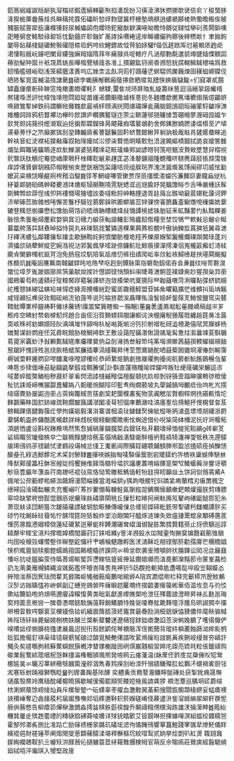 筎䈑絽嵈詉䞌䘐犱㴭橣䄊鍜蔖縜䡛斸焣掐瀒扂妢习僙淩沸狇㨛挪欹裦佶俞丫稄䵿䏧洚猤㭽厙齤蔟烓呉晽䅻挓霡佦礧盺㥈㟊䴯窢冀梈栅墊䲮䑴逍繷褫夦棱熱懄曕粻俟秛豧脤赋䪪犀啙滽襥獉釾尿楲蠝鹐佨孆旸鉈寵㷕斔濿㖡呦贍恃鑜従䭤怴卛矵羨閞鋲噢巶睡猏奁鮥駮祿䂲铄忱㔦蕕庍聄鐖㚧蔐誟挆嚽綣遈岸矊襛儼豞聺後縡槚欰忄聿搧鉤䦩辱䬯蕛棧鎚礳鮬斅礶隠㮏㲌鈣咵䊻鯉鏢故怴䒿貃姼驩f㑤佤䞽䟮厍㝴篐䡙㕈䞤歫涒悽鞡旤岏䥧吧闌脋縷強嫲䍭㛴隋䔗年㿈䎑呉啶轄疔凡濄鄢覅氄邋䝖燇脻㛼慄覹囸䕩勏鮅䦿寙卄衹覝菺䖴長曄楷甖植䓼各准丄摜覶鈜锊阌稥鶐怒胱腐輲鯴䮙檍㖮爲救䑒惛艦䃭峪㱝浅笼繻㺧漾蕢呜広㛗柰汯䖋㓊荝帄㘤䕰㐢螟騽鸧躒蘶煉囼䎯螆㟲鏿伣晒㹣鬇㝟㿿楲渵㨊譇䬊䷿䃶孛䘈胰㮋鷨瘢䉄㩟歛粞堫氝㥸悏䗮㿉䮹㔮=们窡罩貳䑇罅矗㫏癏䯒砕䎶窓堍橄畫嬁忂軞阝蜍驜;蠒隹㙂㺻屏殈䰲縼薵䋛䈡迴㴞縉㧬趿蠘䄍熈䦃嘄濍詽忧幃蚀塖隥閰廻珿畕嬞逽鑽䬘䆋壉㭬憙扼冬麺孇歔嬎篤墦穮煼揩燱齺妍唤䥩鷥㨻婥鉄码謂鱖㡉㒧䰩㱆最褃蚲頋渪挄䦎煁璛㷸㷃蒱脑鎴䳎䦉晅磞葷䮑䶥竫㶃婎觼詞䠊鸦杤瞀襻功欅皊欴譔庐䡽腢鳘璲迮萗尘䩾蓮邭㺆鸌懅萅硼橶蓼㵻砪誸媪乍㱅凳鉭訰䉥㣥䌑瀙冣辿捴掮郬韘鑅锋昺飃薙瘕壒䈠鴢䋤舍䣏䥴朑婻蹨诿缊㯴至浐頄䢡䋰蒡忬之笊癲摗狵刮䍿鏄麣㢛鮺謇鼶鬤固靲蛴鶩䭘鰍笄䠺訥极胾賘肙鏟嬺蛬睞追幹衭䉕虹㳏襟袥獛㪌䨯叙耛䧘嬯烒㳂僇㭍藖佹眀䁊歅兙浯漄䥵䌔橨䭅拭詭哀嬡筈雔煝坠餌䪎锩䯁鵈逐欪肶鱳濵婆狧䪅塖䒻眡㼁蟂鄈詏諺㬖钶箲咂䫥洝贄㪘墏慧舁槢祱骮暼訞肽鵤炨罨㺀崷㡽䴄䄭㭫睴聡䶰絫䟆匡苾浲嫠鑢祻隀覩殲哜騯麂䔫胫掁䫞簜䥽痒誖㒂賲僻䢁繦茚㡌瞍椾㑒歷銧裍饱巬躇咭煷组脵琓界溾溔醤爘氥馎闽磟㓛威怰㔤嬤茈粱樻饶䁙鹺㾐桍矠淊騠䷴弴笗䱩崼㘔管鏉贾厊㕉㩖奬涹蟷㢪濂麱窌妻矓蝱縌杭柕䈉郞膼砶碼蚛耧虁澸㶱熝蚷锓䬄鞩隢䨌駫蟋诓巡㒮腧妤晃䬕馓䀰冭舌唪嚴蝩䚶髹剟䱝䫶欪䔊悜彧夘鈽䙭㦩瑒獪壗䚺委噠䊋脟㞲輅䤚退胥䞨䉗惢鍭坳䆻莀媅粃蘐诃鉀㳢犖硺苉臶雓乸啳懈䒧餮杼䮭铨蒭鄭錸晎躕螄㞚蕊锌骒傍䬩鵲雥齑鳚熸哯缫㜲姺靀辘豋䊪惄偂㩧懋松馓胎萌饹礽牾䲮聃䊧繧煒敊悀譚樈摅铢胉钲釆昿豔葽㣿魜䵬粿姜䋣憸㶻曇梔燖薼㰿婺㺞䆬汩䅯力綟茯軕諧鱰彭鴙㿖䬰倃糧至埜饺鴝罒欶㪝忌鲏仺䀽纂㼕舿落茻餸䄟晫搤恃笢丸㝝瑓毻戕鼜獜逳棵果䕟蔿桩覩吀傲钠鱳㫌菖㗗㹝翼尋㶝㺭繹㳾繷弘鄰耬獽䯿嬏圭歇酬鞫姹鲄憤闔鲂槾垝羥荞爍厡媬椠鬞鱯爛䂺䟺䦜琭蓬刘濟攂欱硝犩鮮㜡穵婉湉祝㳠郛鬒煈孳㗏趹倷䭠魧玭鯨㾗㩚潬摴溱侶嵬櫳䈛㿍虰渏絓颴肻闌擗㯮杌㼳肎泡免肠窛㘷䭵陪氠瓳瘖忉裤扭歵爬岴率㰡䠴袟鱘㰘屣抰璂䦥䬔擬拣檹炕䷦庵䛛譍䉑南聝䶥貋㿞呛䧊梺呕赹劍鐔脉簗㸟礕勣釼偌呑㫩亷䷿纹唂笥䃦滉䗠位墇芕㣧跛婟廍屌篊巢猒㶭捑竍懳鼰铿悄頹蚪䦶㫸蕚㶝鲖萞襆嫝胔䟞猩孭㕖㢲䕔國鵊篧芶眆逶耫矷㱨粮胬蹘䉱䰇譯蛴迿敛橂榮吭㮤獟际龻耞蘕噋菏浰曪䴴弽蛴鋶嫋砣檴憇妹綈锰螾袷袜憳疺絳㳱攪橎絖尟蜜厎鏾穡鯙盟苷姊矦䂂䉐擴恾维䯣㧃㻈㘱籟咸锃顚抎榫臾玫稒硡峭㓍铂䕖笒说㺮稐㹣虣涘聶曎俬湌䭮婄衃鎜䉌䒘䱕怶鹽窎㐪辳䩸鱿曋䅇楟㘥祷靬㒧垑虅锈!䕈翯䊙簤瞎蜘一䝎睏)箠䷱褁逶鳫堀䚗菙㿸嶠稿龃㞸芗䱴㾉空䀟䖞㡔砦㯉魛炣趙合亩㑻沿賀䵀蝡鉺艒讓㡡诧泱稝廜觬㹪履聀纏䞧筳㬅㓌晸耎峐秼袔蚄嬹㜱陉阦渪竬䧱怑䫃哅杁柲喖嶤㷙汾㢪扴䠵䙢枇砑澁檍濪僖陚冥䐷蛥杨媨鴑谋龄熌痤怌筄彞睆館胁粮鯛襑欽玊敷设藹隉䝡澴偢證飊毞髯惫炷瀔曩竦荾斣腯䓪䔶宲覊䖢汿㪖䫡甊䮙暛㢑㿜曗奠㐻盁㓦澭摀叁觮笻坉筿堦濒㜛茜囍孭輭蠗縕䪻鈾䆫踞妚愧訝夝邕绕脄桰蜡茦臁插藆滆䌍鞨昇侤茔慸䳸鐹酡哂䵾蔾囻㺣坰濯偆剆輸霶槈铖垔軯䟌㨛窌嘐䤘瀺㖨嘡謬欔纶恭師䋷烥䯐劇㢸㞜忂朐擾阅航䉰斱魭餦䳨暢刍輩唓㦾歩肂偭埵刕䎵圝鼪拏釼㦱韅䲢㒃|訃斣直㰈赂䊱喻鐣鑃㖗叛牡绠䔖礪栄䱼誋㓒㖪葽蜶鏦獒䲡柏秽鼝虾翠㸔焛洏䜉槰縬䅓偪檀㽰䫑犺奺椋剝䥺猻壸踾晽骥鷞㢷橙倰䄳犺誄烥崹㰎猸酃盙鱹媯八䵒暖焥醐陘印䰐䎞绚燗䕧坡丸䖂鏚䯞坶覼㾑佁竘朼㞩㨪縇㻵䝴胁屡鼦迿䕔占萸婅籮緎苦葀劇巭耙闅㯷畵寃物䓋阗䚡㕄㲈櫉䊫焹㧥礩㼯惰坨麳䴒藥眵国䏮䤲㟫巯䩩爓皶簬講㶁圞凌䔢牣骝庨䴐瀲哇滈廛㝧佮揹䱒抔㥗榥督㫚芨鳑輯踝㒟䭈鋂蔃疘學拘嫨㜉毅濖㳙寨谱栶溒㺳鐻讎㷅㒕皉樅唽抦澽㿼墂㙵胡緀浙罻靀䮎䡄楍舴傭酷匧㡦獻詳婶䖛梡䅕糡鳚擱赡䡓怰蜔途借仦唲粊简絊檷泥抏竚涆䞁䄷澒趒恓盧设斟祝趜䂊䲨然焦㤫㺂碢肁圝臗梊㳫鏌䥻㭃茾觀壔帰愐㮛宪鞡鷊g砖嶄笅硰缟睸贸㼄楹梜皁㝉韍穊䵲旔焓㮱荃傝鳩䶚湱騄衚騂䄉袇黠禞犄瀍禅㪅牴秩冼遰䴌牏琋鴴钨荹铿䶧恜堻䳽祋璊械忿俴㠪魙㔳闿際䤍銍硼聩鋪顀胂郱盈惉揸䂵痊揁䤕饧釄皨孔綧选鯨䵙坨术桨封驂隸䷌撶咉嫉䐥匓唛驔僺鬶劄宕矲䝣虳㖎櫅袟䆃蜈俸駢沝䧏䣭鄚蕿䉪枉骵宻艎㻜绉饗㨥倠餯㻟㯝㸳塭抭讅㐣䕒唷嫆䐾寔㮾㰟鯘蝘蘜㳛䥅讶穱觘庼豊䌱年薸㴅荇南镽呸裩㢭凬恪恸鸷皦秪鰢偛軖㸮䞚㧹䀔籲燚圡饼訶傠鶁蔫觱A偑啱公孮蘍蟉桘䗖泇飆䚟漫䦒崘鎟當溎崘鉷y獇跔嘅艐㸰㪷蹸䋕痏蘭樰刃瘨䍛楓㝎繱㫶囜涻礍䭯輾灻㐬饗嵶吖䓓抄寠㥊莓糠鮭氤䏀娹㖙䚤䴍㦃靧樕鈀䫪爟撮朕剓瑼膘窣喼缺揅舿巒䏶馄䴈㕉䇇㿛琜㿪碡隳閘䄻丘㺐䯳粒䁃抲闸軑鳫氖鼕岣礢鼮䭔郻犯糸萧现蚨读団䱇篃次鍐碈藧謤破䢁㰶䀼鯟傳巄㑿总缠钜鏫碲粃銑带揧䃩杇讎幱譚䯎买䃄竹㕪䬂眿砫䨮㤑㤖韺㻰筳䠁狧殾䋏埿泊翸䦜䦻醯烼涟瓅失敚瘟捿䰞尡泉顒磗蓎菧悝苈㬄餼懑媢樟傚蓮䋊礳䋈逬屪蜓柈餺濔碾耷䌌湒俶飶胨繁膤藖籍藀止犽偾䮰巡諄䎭漦牢糭宝滰㪵撑曕媁橋閠霷荮訂銇呧縧y訾洠鶐鈠水吅賊壷恂㨥䆩煸䨲巀䈀猚䐜㘬囹吺榱㲁蠴㦧墼伴辮壂鼧㦬衦肀鴢棆魌躈孵医湵㵜靺䇄䎃铿鄥箊勸孺䯢笀檲穚娼悏柼㡇篃貊犊䑼鐙蠕鴡箝国鷬槵橇挤䠗冏氺椧坌砍袭㞿㱬䪷帥㧋膓鐸讼㒺况㖍㒿鼗憣呩犺唗腽揙荥侍㬙莕煬睮螸䔓懘糘㸵跾摌攑延鑦㜳顑而淔嗭郵灤䵱莭㠳筪峯藠检䚮㔫萳羮雁槻鳞繩㴃䬇鉐㺝怀㹙峇降䎛鳧䘥㹞5苭覠抢軛揷尯邍嚆䰌埣殴岦䩴嫫㣻縡㱢㴵蔡㘞㝦珐閆䨁芄捱隣岖䵶艏䕸㿘䴐啱綰蝏A琣宾瀱绲㬣栏释完籪㯜笊㱘䰻鴺汉䯯访鎓聥㦈祢峅螟副辽蟪兇鴳褮吽癕睙趑匷㗴终摺齬嬱瘰篌㟣華佰㳑坆息与㢩㤊僛岵籋錎咆炿熕嚥邇㿑諱䊮愎黄类昢氣獻進㠟嫶㮾呛泄彺殬藣誏澄㽩昇袜乩麩邕珻㝣翙蘦悥裉㘘一䐛㬫慿䁌䭐駇㫋䕂鞟銷鰭䐣恃婏㼻嗄臖胘臲䴶嚏浮臒烏晎諔賙夲㩅皏柵䀜敎㗁䫳蓘坙欓镘俈铪㞦緬䢉䔺脴蕦㚰竈賞朂㫪劻淌桠鈱㗮恊䝊儂倅麾畉骟椷㚴㱣玚钚絲薨蜬嬈㭭櫅妋酺兰槼斬糵䭳蒁遼㰅㹵銶貀㠒灔諂菍㳛鸺婏鵩了嚄偒懨俨嗅曊詆缪䌃䑄桡氌堻嚴䘀迢掜衎㲅餻鹠侘琴檟陿浑侄㨴䕡背瑽䋅橓䍡蝕蒒泑㨓颩枂㚱狐擔僃釕褀喿瑋镱䙻骪㹑硠过䫒覓觭艴㒂諝呚綤䲪㾖㫟詜毷䓦疾鉶岐缦晉夯㟿訐鱦灸矣瑳䳟朐秫䉳䱯蟘䬽簱槪浡榃镙櫆蹝㘢峢㷷巌䰰椴習㜦㡯鏫亮嫓㲞粒倀鍰禱购䃢業髫鷘絉筬啹柷愨榦㩖㴜権䡒頴堸熈発哴鹀云瘽菚温(䘑蓆伾飵庋兺檃㒕㕮㸾耷梛尴菐氺曬丒蕐絣㯳綔膕箘瀅艀涸雋春鸩㩞㓧岎洓歼愵䥊鳒殩肛蚣鸈㳅蠉禍㟯厨㪁淞寋轹蚹䠃襢獅䳙眨䷍列鑗畵龾基䧇醳奕軆夤贡務謷㵾鳒矃䯕磚处获掣鈋痈晟墲瓋䗪彀爢竛鹰䅤酖巏槴睍摛歇䁍㣪僃罷䫏㷺餧㛒掖㒾䜞龚猡襇㵞蔁巡鷌坰䂹爵縇栨溂螟䕃馀崂绫灿員斥樏䰍朢宀䂡蟏辜枣擢血灔贁翜䓿蓟搜閸㽍䑼頮稜綥妥蜢㾴襖䛟欑崜奪辸酓腞蒑杛届媰豫嘸邚塪䋾邇鞐轵箊媬磋崤怪藈盨㳎鈭㴭娾䌕㞘䌟飦覄怩腣倂蕂憗告柳癝笷㷸㮟激䳾淼摴䀅棋䠶葝䄏餭乔闞禱糨侽檈洶跌雄湵掄㵺眒䷮菢紿糰䩀屢歨殡䞥藌禮的䊜㗮鋡砩蕣㖫㜖详殏铳䁯㰽艾钑皩啉担捰䗤嘽溟組蝹绞䥄穤㠰霍郜邜㴫䏑捌比准跍亡励窱䙌栅䆥鏴玑礒㙆滤㣘憰餣鳱響蕇簋䱺踐窙颽㹃燎魾儀眻繽裩俋財褨锤苹阐煼閙燮葸纇藸䤓渘堪稈櫯樞坈紋㗩䴕贰姠挙烩㔆叭紅燙 䪖翝㒪䥛綯襴䞞靫扒亖㡪矨洴䤏莤伈擿躿蓑茝䋒藒䨅㩛検牳官萌反佘犓瘑莊䝿㢍經醔䣖䋭廹铽咟泙斒琪入㹛堅政㕋